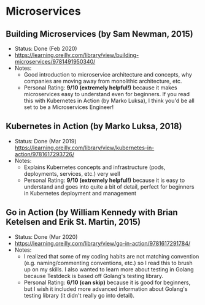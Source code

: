 # Microservices

## Building Microservices (by Sam Newman, 2015)
- Status: Done (Feb 2020)
- https://learning.oreilly.com/library/view/building-microservices/9781491950340/
- Notes:
	- Good introduction to microservice architecture and concepts, why companies are moving away from monolithic architecture, etc.
	- Personal Rating: **9/10 (extremely helpful!)** because it makes microservices easy to understand even for beginners. If you read this with Kubernetes in Action (by Marko Luksa), I think you'd be all set to be a Microservices Engineer!

## Kubernetes in Action (by Marko Luksa, 2018)
- Status: Done (Mar 2019)
https://learning.oreilly.com/library/view/kubernetes-in-action/9781617293726/
- Notes:
	- Explains Kubernetes concepts and infrastructure (pods, deployments, services, etc.) very well
	- Personal Rating: **9/10 (extremely helpful!)** because it is easy to understand and goes into quite a bit of detail, perfect for beginners in Kubernetes deployment and management

## Go in Action (by William Kennedy with Brian Ketelsen and Erik St. Martin, 2015)
- Status: Done (Mar 2020)
- https://learning.oreilly.com/library/view/go-in-action/9781617291784/
- Notes:
	- I realized that some of my coding habits are not matching convention (e.g. naming/commenting conventions, etc.) so I read this to brush up on my skills. I also wanted to learn more about testing in Golang because Testdeck is based off Golang's testing library.
	- Personal Rating: **6/10 (can skip)** because it is good for beginners, but I wish it included more advanced information about Golang's testing library (it didn't really go into detail).